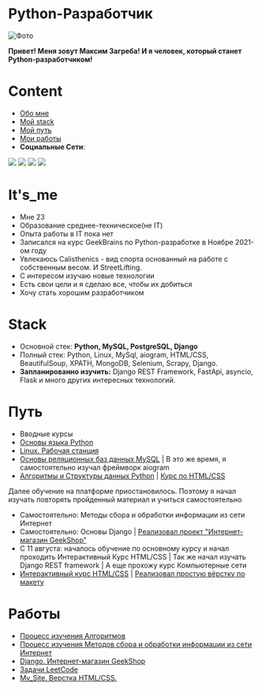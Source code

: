 # Python-Разработчик
<p> <img src="https://media-exp1.licdn.com/dms/image/C4D03AQHtzb07AUtB2Q/profile-displayphoto-shrink_800_800/0/1661078784901?e=1666828800&v=beta&t=BqRlkd3ZMIXKcARAj24B31cw8DRh9DrFIIdkj5n2Ick" alt="Фото"></p>
<p><b>Привет! Меня зовут Максим Загреба!
И я человек, который станет Python-разработчиком!</b></p>


# Content

- [Обо мне](#It's_me)
- [Мой stack](#Stack)
- [Мой путь](#Путь)
- [Мои работы](#Работы)
- <b>Социальные Сети</b>:

<a href="https://www.linkedin.com/in/maxim-zaghreba-6636a0231/"><img src="https://cdn-icons-png.flaticon.com/32/145/145807.png"><a/>
<a href="https://t.me/ZagMakk"><img src="https://cdn-icons-png.flaticon.com/32/2111/2111646.png"><a/>
<a href="https://www.instagram.com/maksim_zaghreba/"><img src="https://cdn-icons-png.flaticon.com/32/2111/2111463.png"><a/>
<a href="https://www.facebook.com/profile.php?id=100028229644209"><img src="https://cdn-icons-png.flaticon.com/32/1384/1384053.png"><a/>


# It's_me

- Мне 23
- Образование среднее-техническое(не IT)
- Опыта работы в IT пока нет
- Записался на курс GeekBrains по Python-разработке в Ноябре 2021-ом году
- Увлекаюсь Calisthenics - вид спорта основанный на работе с собственным весом. И StreetLifting.
- С интересом изучаю новые технологии
- Есть свои цели и я сделаю все, чтобы их добиться
- Хочу стать хорошим разработчиком



# Stack

- Основной стек: <b>Python, MySQL, PostgreSQL, Django</b>
- Полный стек: Python, Linux, MySql, aiogram, HTML/CSS, BeautifulSoup, XPATH, MongoDB, Selenium, Scrapy, Django.<br>
- <b>Запланированно изучить:</b> Django REST Framework, FastApi, asyncio, Flask и много других интересных технологий.



# Путь

- Вводные курсы
- <a href='https://drive.google.com/file/d/1SDKgSSX7E5KNRFqblBbqHfkghNs22re2/view'>Основы языка Python</a>
- <a href='https://drive.google.com/file/d/1SdMRiEV2-m3mg56VUNTKlxnXt2YNEr0O/view?usp=sharing'>Linux. Рабочая станция</a>
- <a href="https://drive.google.com/file/d/1AVcj_mptVeTrRq2Fuzum21eMn4UXN8jz/view?usp=sharing">Основы реляционных баз данных MySQL</a> | В это же время, я самостоятельно изучал фреймворк aiogram
- <a href="https://drive.google.com/file/d/1QnGBOa1SVIbzj30FfV1QlFQwkEbO5iTl/view?usp=sharing">Алгоритмы и Структуры данных Python</a> | <a href="https://drive.google.com/file/d/1iN0CFkrW7LW8li2QCzS4CHEsNFJOZYOG/view?usp=sharing">Курс по HTML/CSS</a>
<p>Далее обучение на платформе приостановилось. Поэтому я начал изучать повторять
пройденный материал и учиться самостоятельно</p>

- Самостоятельно: Методы сбора и обработки информации из сети Интернет
- Самостоятельно: Основы Django | <a href="https://github.com/finger-to-the-sky/geekshop-server">Реализовал проект "Интернет-магазин GeekShop"</a>
- С 11 августа: началось обучение по основному курсу и начал проходить Интерактивный Курс HTML/CSS | Так же начал изучать Django REST framework | А еще прохожу курс Компьютерные сети
- <a href="">Интерактивный курс HTML/CSS</a> | <a href="https://github.com/finger-to-the-sky/My_Site">Реализовал простую вёрстку по макету</a>


# Работы

- <a href="https://github.com/finger-to-the-sky/Algorithms">Процесс изучения Алгоритмов</a>
- <a href="https://github.com/finger-to-the-sky/Methods_Parsing_Scraping">Процесс изучения Методов сбора и обработки информации из сети Интернет</a>
- <a href="https://github.com/finger-to-the-sky/geekshop-server">Django. Интернет-магазин GeekShop</a>
- <a href="https://github.com/finger-to-the-sky/LeetCode">Задачи LeetCode</a>
- <a href="https://github.com/finger-to-the-sky/My_Site">My_Site. Верстка HTML/CSS.</a>



